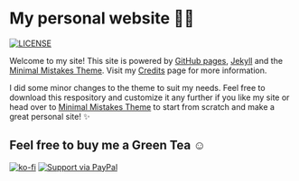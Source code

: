 # My personal website 👋🏼

[![LICENSE](https://img.shields.io/badge/license-MIT-lightgrey.svg)](https://raw.githubusercontent.com/divin/divin.github.io/master/LICENSE)

Welcome to my site! This site is powered by [GitHub pages](https://pages.github.com), [Jekyll](https://jekyllrb.com) and the [Minimal Mistakes Theme](https://mmistakes.github.io/minimal-mistakes/). Visit my [Credits](https://divin.github.io/credits/) page for more information.

I did some minor changes to the theme to suit my needs. Feel free to download this respository and customize it any further if you like my site or head over to [Minimal Mistakes Theme](https://mmistakes.github.io/minimal-mistakes/) to start from scratch and make a great personal site! :sparkles:

## Feel free to buy me a Green Tea :relaxed:

[![ko-fi](https://www.ko-fi.com/img/githubbutton_sm.svg)](https://ko-fi.com/Y8Y626UXL)
[![Support via PayPal](https://cdn.jsdelivr.net/gh/twolfson/paypal-github-button@1.0.0/dist/button.svg)](https://paypal.me/divinism)
